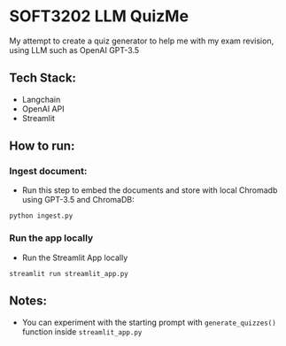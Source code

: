# SOFT3202 LLM QuizMe

My attempt to create a quiz generator to help me with my exam revision, using LLM such as OpenAI GPT-3.5

## Tech Stack:
- Langchain
- OpenAI API
- Streamlit

## How to run:

### Ingest document:
- Run this step to embed the documents and store with local Chromadb using GPT-3.5 and ChromaDB:
  
`python ingest.py`

### Run the app locally
- Run the Streamlit App locally

`streamlit run streamlit_app.py`

## Notes:
- You can experiment with the starting prompt with `generate_quizzes()` function inside `streamlit_app.py`